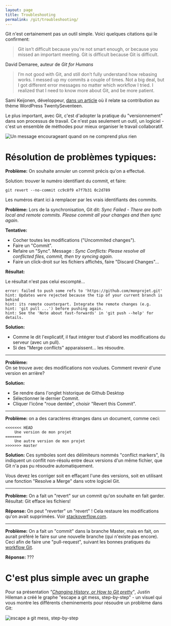 ```yaml
---
layout: page
title: Troubleshooting
permalink: /git/troubleshooting/
---
```


Git n'est certainement pas un outil simple. Voici quelques citations qui le confirment:

> Git isn’t difficult because you’re not smart enough, or because you missed an important meeting. Git is difficult because Git is difficult.

David Demaree, auteur de *Git for Humans*

> I’m not good with Git, and still don’t fully understand how rebasing works. I messed up my commits a couple of times. Not a big deal, but I got different error messages no matter which workflow I tried. I realized that I need to know more about Git, and be more patient.

Sami Keijonen, développeur, [dans un article](https://poststatus.com/contributing-to-twenty-seventeen-theme/) où il relate sa contribution au thème WordPress TwentySeventeen.

Le plus important, avec Git, c'est d'adopter la pratique du "versionnement" dans son processus de travail. Ce n'est pas seulement un outil, un logiciel - c'est un ensemble de méthodes pour mieux organiser le travail collaboratif.

![Un message encourageant quand on ne comprend plus rien](/cours-git/img/git-homeomorphic.png)



Résolution de problèmes typiques:
==

**Problème:** On souhaite annuler un commit précis qu'on a effectué.

Solution: trouver le numéro identifiant du commit, et faire:

```
git revert --no-commit cc9c8f9 e7f7b31 0c2d789
```

Les numéros étant ici à remplacer par les vrais identifiants des commits.

**Problème:** Lors de la synchronisation, Git dit: *Sync Failed - There are both local and remote commits. Please commit all your changes and then sync again*.

**Tentative:** 

- Cocher toutes les modifications ("Uncommited changes").
- Faire un "Commit".
- Refaire un "Sync". Message : *Sync Conflicts: Please resolve all conflicted files, commit, then try syncing again*.
- Faire un click-droit sur les fichiers affichés, faire "Discard Changes"...

**Résultat:**  

Le résultat n'est pas celui escompté...

```
error: failed to push some refs to 'https://github.com/monprojet.git'
hint: Updates were rejected because the tip of your current branch is behind
hint: its remote counterpart. Integrate the remote changes (e.g.
hint: 'git pull ...') before pushing again.
hint: See the 'Note about fast-forwards' in 'git push --help' for details.
```

**Solution:** 

- Comme le dit l'explicatif, il faut intégrer tout d'abord les modifications du serveur (avec un pull).
- Si des "Merge conflicts" apparaissent... les résoudre.

***

**Problème:**  
On se trouve avec des modifications non voulues. Comment revenir d'une version en arrière?

**Solution:**  

* Se rendre dans l'onglet historique de Github Desktop
* Sélectionner le dernier Commit.
* Cliquer l'icône "roue dentée", choisir "Revert this Commit".

***

**Problème:** on a des caractères étranges dans un document, comme ceci: 

```
<<<<<<< HEAD
    Une version de mon projet
=======
    Une autre version de mon projet
>>>>>>> master
```

**Solution:** Ces symboles sont des délimiteurs nommés "conflict markers", ils indiquent un conflit non-résolu entre deux versions d'un même fichier, que Git n'a pas pu résoudre automatiquement.

Vous devez les corriger soit en effaçant l'une des versions, soit en utilisant une fonction "Resolve a Merge" dans votre logiciel Git.

***

**Problème:** On a fait un "revert" sur un commit qu'on souhaite en fait garder.  
Résultat: Git efface les fichiers!

**Réponse:** On peut "reverter" un "revert" ! Cela restaure les modifications qu'on avait supprimées. Voir [stackoverflow.com](http://stackoverflow.com/questions/8728093/how-do-i-un-revert-a-reverted-git-commit).

***

**Problème:** On a fait un "commit" dans la branche Master, mais en fait, on aurait préféré le faire sur une nouvelle branche (qui n'existe pas encore). Ceci afin de faire une "pull-request", suivant les bonnes pratiques du [workflow Git](/git/workflow/). 

**Réponse:** ???


C'est plus simple avec un graphe
===

Pour sa présentation *"[Changing History, or How to Git pretty](http://justinhileman.info/article/changing-history/)"*, Justin Hileman a créé le graphe "escape a git mess, step-by-step" - un visuel qui vous montre les différents cheminements pour résoudre un problème dans Git:

![escape a git mess, step-by-step](/cours-divers/img/git-pretty.png)
